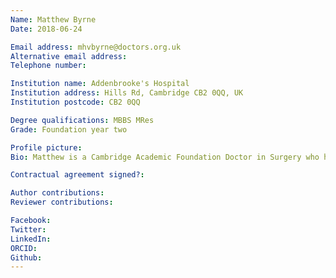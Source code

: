 ```yaml
---
Name: Matthew Byrne
Date: 2018-06-24

Email address: mhvbyrne@doctors.org.uk
Alternative email address:
Telephone number:

Institution name: Addenbrooke's Hospital
Institution address: Hills Rd, Cambridge CB2 0QQ, UK
Institution postcode: CB2 0QQ

Degree qualifications: MBBS MRes
Grade: Foundation year two

Profile picture:
Bio: Matthew is a Cambridge Academic Foundation Doctor in Surgery who has an interest in education, academic surgery and entrepreneurship. He graduate MBBS with Merit (top 10% in final exams) and MRes with Distinction from Newcastle University, receiving over 20 prizes, grants, and bursaries. Matthew has acted as a trustee for two national charities and has created a national medical journal for students, founded a national organ donation campaign, and cofounded a research collaborative and hand gel prototype. In the future Matthew aims to complete a PhD and to pursue a career as an Academic Surgeon.

Contractual agreement signed?:

Author contributions:
Reviewer contributions:

Facebook:
Twitter:
LinkedIn:
ORCID:
Github:
---
```

